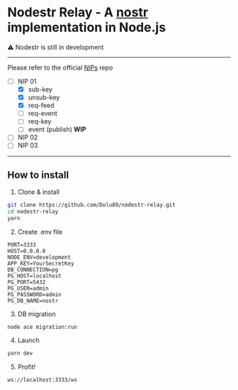 # Nodestr Relay - A [nostr](https://github.com/fiatjaf/nostr) implementation in Node.js

⚠️ Nodestr is still in development

---

Please refer to the official [NIPs](https://github.com/fiatjaf/nostr/tree/master/nips) repo

- [ ] NIP 01
	 - [x] sub-key
	 - [x] unsub-key
	 - [x] req-feed
	 - [ ] req-event
	 - [ ] req-key
	 - [ ] event (publish) **WIP**
- [ ] NIP 02
- [ ] NIP 03

--- 

## How to install
1. Clone & install
``` bash
git clone https://github.com/Dolu89/nodestr-relay.git
cd nodestr-relay
yarn
```
2. Create .env file
```
PORT=3333
HOST=0.0.0.0
NODE_ENV=development
APP_KEY=YourSecretKey
DB_CONNECTION=pg
PG_HOST=localhost
PG_PORT=5432
PG_USER=admin
PG_PASSWORD=admin
PG_DB_NAME=nostr
``` 
3. DB migration
```
node ace migration:run
```
4. Launch
``` bash
yarn dev
```
5. Profit!

`ws://localhost:3333/ws`
